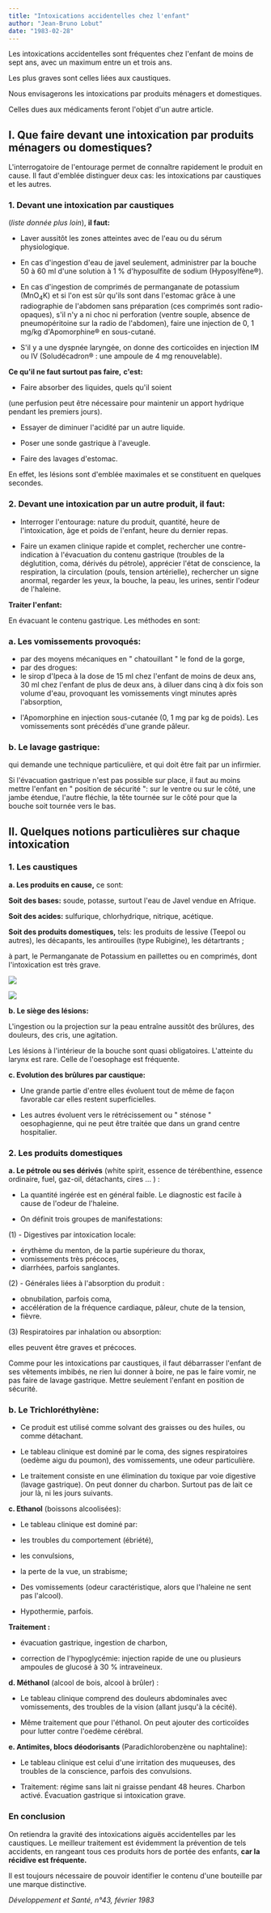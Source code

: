 ```yaml
---
title: "Intoxications accidentelles chez l'enfant"
author: "Jean-Bruno Lobut"
date: "1983-02-28"
---
```


Les intoxications accidentelles sont fréquentes chez l'enfant de moins de sept ans, avec un maximum entre un et trois ans.

Les plus graves sont celles liées aux caustiques.

Nous envisagerons les intoxications par produits ménagers et domestiques.

Celles dues aux médicaments feront l'objet d'un autre article.
## **I. Que faire devant une** **intoxication par produits** **ménagers ou domestiques?**

L'interrogatoire de l'entourage permet de connaître rapidement le produit en cause. Il faut d'emblée distinguer deux cas: les intoxications par caustiques et les autres.

### **1. Devant une intoxication par caustiques**

(_liste donnée plus loin_), **il faut:**

*   Laver aussitôt les zones atteintes avec de l'eau ou du sérum physiologique.

*   En cas d'ingestion d'eau de javel seulement, administrer par la bouche 50 à 60 ml d'une solution à 1 % d'hyposulfite de sodium (Hyposylfène®).

*   En cas d'ingestion de comprimés de permanganate de potassium (MnO<sub>4</sub>K) et si l'on est sûr qu'ils sont dans l'estomac grâce à une radiographie de l'abdomen sans préparation (ces comprimés sont radio-opaques), s'il n'y a ni choc ni perforation (ventre souple, absence de pneumopéritoine sur la radio de l'abdomen), faire une injection de 0, 1 mg/kg d'Apomorphine® en sous-cutané.

*   S'il y a une dyspnée laryngée, on donne des corticoïdes en injection IM ou IV (Soludécadron® : une ampoule de 4 mg renouvelable).

**Ce qu'il ne faut surtout pas faire,** **c'est:**

- Faire absorber des liquides, quels qu'il soient

(une perfusion peut être nécessaire pour maintenir un apport hydrique pendant les premiers jours).

- Essayer de diminuer l'acidité par un autre liquide.

- Poser une sonde gastrique à l'aveugle.

- Faire des lavages d'estomac.

En effet, les lésions sont d'emblée maximales et se constituent en quelques secondes.

### **2. Devant une intoxication par** **un autre produit, il faut:**

*   Interroger l'entourage: nature du produit, quantité, heure de l'intoxication, âge et poids de l'enfant, heure du dernier repas.

*   Faire un examen clinique rapide et complet, rechercher une contre-indication à l'évacuation du contenu gastrique (troubles de la déglutition, coma, dérivés du pétrole), apprécier l'état de conscience, la respiration, la circulation (pouls, tension artérielle), rechercher un signe anormal, regarder les yeux, la bouche, la peau, les urines, sentir l'odeur de l'haleine.

**Traiter l'enfant:**

En évacuant le contenu gastrique. Les méthodes en sont:

### **a. Les vomissements provoqués:**

*   par des moyens mécaniques en " chatouillant " le fond de la gorge,
*   par des drogues:
*   le sirop d'Ipeca à la dose de 15 ml chez l'enfant de moins de deux ans, 30 ml chez l'enfant de plus de deux ans, à diluer dans cinq à dix fois son volume d'eau, provoquant les vomissements vingt minutes après l'absorption,

- l'Apomorphine en injection sous-cutanée (0, 1 mg par kg de poids). Les vomissements sont précédés d'une grande pâleur.

### **b. Le lavage gastrique:**

qui demande une technique particulière, et qui doit être fait par un infirmier.

Si l'évacuation gastrique n'est pas possible sur place, il faut au moins mettre l'enfant en " position de sécurité ": sur le ventre ou sur le côté, une jambe étendue, l'autre fléchie, la tête tournée sur le côté pour que la bouche soit tournée vers le bas.

## **II.** **Quelques notions particulières sur chaque intoxication**

### **1. Les caustiques**

**a. Les produits en cause,** ce sont:

**Soit des bases:** soude, potasse, surtout l'eau de Javel vendue en Afrique.

**Soit des acides:** sulfurique, chlorhydrique, nitrique, acétique.

**Soit des produits domestiques,** tels: les produits de lessive (Teepol ou autres), les décapants, les antirouilles (type Rubigine), les détartrants ;

à part, le Permanganate de Potassium en paillettes ou en comprimés, dont l'intoxication est très grave.

![](i67-1.jpg)


![](i67-2.jpg)


**b. Le siège des lésions:**

L'ingestion ou la projection sur la peau entraîne aussitôt des brûlures, des douleurs, des cris, une agitation.

Les lésions à l'intérieur de la bouche sont quasi obligatoires. L'atteinte du larynx est rare. Celle de l'oesophage est fréquente.

**c. Evolution des brûlures par caustique:**

- Une grande partie d'entre elles évoluent tout de même de façon favorable car elles restent superficielles.

- Les autres évoluent vers le rétrécissement ou " sténose " oesophagienne, qui ne peut être traitée que dans un grand centre hospitalier.

### **2. Les produits domestiques**

**a. Le pétrole ou ses dérivés** (white spirit, essence de térébenthine, essence ordinaire, fuel, gaz-oil, détachants, cires ... ) :

- La quantité ingérée est en général faible. Le diagnostic est facile à cause de l'odeur de l'haleine.

- On définit trois groupes de manifestations:

(1) - Digestives par intoxication locale:

*   érythème du menton, de la partie supérieure du thorax,
*   vomissements très précoces,
*   diarrhées, parfois sanglantes.

(2) - Générales liées à l'absorption du produit :

*   obnubilation, parfois coma,
*   accélération de la fréquence cardiaque, pâleur, chute de la tension,
*   fièvre.

(3) Respiratoires par inhalation ou absorption:

elles peuvent être graves et précoces.

Comme pour les intoxications par caustiques, il faut débarrasser l'enfant de ses vêtements imbibés, ne rien lui donner à boire, ne pas le faire vomir, ne pas faire de lavage gastrique. Mettre seulement l'enfant en position de sécurité.

### **b. Le Trichloréthylène:**

- Ce produit est utilisé comme solvant des graisses ou des huiles, ou comme détachant.

- Le tableau clinique est dominé par le coma, des signes respiratoires (oedème aigu du poumon), des vomissements, une odeur particulière.

- Le traitement consiste en une élimination du toxique par voie digestive (lavage gastrique). On peut donner du charbon. Surtout pas de lait ce jour là, ni les jours suivants.

**c. Ethanol** (boissons alcoolisées):

- Le tableau clinique est dominé par:

- les troubles du comportement (ébriété),

- les convulsions,

- la perte de la vue, un strabisme;

- Des vomissements (odeur caractéristique, alors que l'haleine ne sent pas l'alcool).

- Hypothermie, parfois.

**Traitement :**

- évacuation gastrique, ingestion de charbon,

- correction de l'hypoglycémie: injection rapide de une ou plusieurs ampoules de glucosé à 30 % intraveineux.

**d. Méthanol** (alcool de bois, alcool à brûler) :

- Le tableau clinique comprend des douleurs abdominales avec vomissements, des troubles de la vision (allant jusqu'à la cécité).

- Même traitement que pour l'éthanol. On peut ajouter des corticoïdes pour lutter contre l'oedème cérébral.

**e. Antimites, blocs déodorisants** (Paradichlorobenzène ou naphtaline):

- Le tableau clinique est celui d'une irritation des muqueuses, des troubles de la conscience, parfois des convulsions.

- Traitement: régime sans lait ni graisse pendant 48 heures. Charbon activé. Évacuation gastrique si intoxication grave.

### **En conclusion**

On retiendra la gravité des intoxications aiguës accidentelles par les caustiques. Le meilleur traitement est évidemment la prévention de tels accidents, en rangeant tous ces produits hors de portée des enfants, **car la récidive est fréquente.**

Il est toujours nécessaire de pouvoir identifier le contenu d'une bouteille par une marque distinctive.

_Développement et Santé, n°43, février 1983_